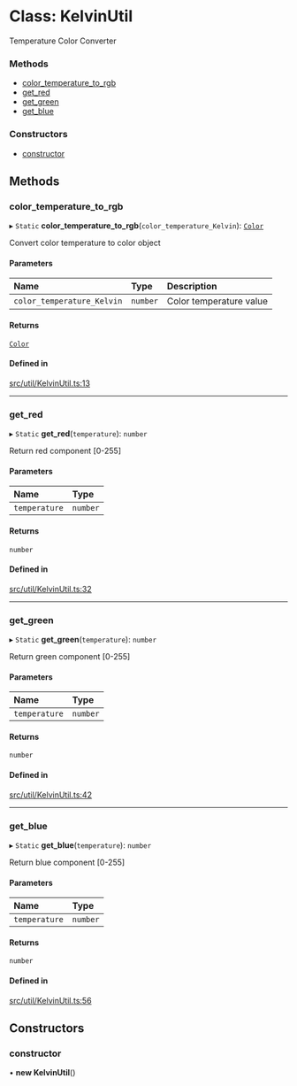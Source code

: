 # Class: KelvinUtil

Temperature Color Converter


### Methods

- [color\_temperature\_to\_rgb](KelvinUtil.md#color_temperature_to_rgb)
- [get\_red](KelvinUtil.md#get_red)
- [get\_green](KelvinUtil.md#get_green)
- [get\_blue](KelvinUtil.md#get_blue)

### Constructors

- [constructor](KelvinUtil.md#constructor)

## Methods

### color\_temperature\_to\_rgb

▸ `Static` **color_temperature_to_rgb**(`color_temperature_Kelvin`): [`Color`](Color.md)

Convert color temperature to color object

#### Parameters

| Name | Type | Description |
| :------ | :------ | :------ |
| `color_temperature_Kelvin` | `number` | Color temperature value |

#### Returns

[`Color`](Color.md)

#### Defined in

[src/util/KelvinUtil.ts:13](https://github.com/Orillusion/orillusion/blob/main/src/util/KelvinUtil.ts#L13)

___

### get\_red

▸ `Static` **get_red**(`temperature`): `number`

Return red component [0-255]

#### Parameters

| Name | Type |
| :------ | :------ |
| `temperature` | `number` |

#### Returns

`number`

#### Defined in

[src/util/KelvinUtil.ts:32](https://github.com/Orillusion/orillusion/blob/main/src/util/KelvinUtil.ts#L32)

___

### get\_green

▸ `Static` **get_green**(`temperature`): `number`

Return green component [0-255]

#### Parameters

| Name | Type |
| :------ | :------ |
| `temperature` | `number` |

#### Returns

`number`

#### Defined in

[src/util/KelvinUtil.ts:42](https://github.com/Orillusion/orillusion/blob/main/src/util/KelvinUtil.ts#L42)

___

### get\_blue

▸ `Static` **get_blue**(`temperature`): `number`

Return blue component [0-255]

#### Parameters

| Name | Type |
| :------ | :------ |
| `temperature` | `number` |

#### Returns

`number`

#### Defined in

[src/util/KelvinUtil.ts:56](https://github.com/Orillusion/orillusion/blob/main/src/util/KelvinUtil.ts#L56)

## Constructors

### constructor

• **new KelvinUtil**()
